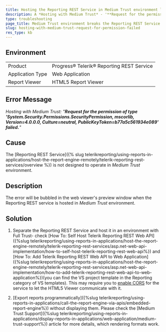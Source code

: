```yaml
---
title: Hosting the Reporting REST Service in Medium Trust environment leads to a permission error.
description: A *Hosting with Medium Trust* - '**Request for the permission of type 'System.Security.Permissions.SecurityPermission, mscorlib, Version=4.0.0.0, Culture=neutral, PublicKeyToken=b77a5c561934e089' failed.**' error is thrown in the report viewer when the Reporting REST service is being hosted in a Medium Trust environment.
type: troubleshooting
page_title: Medium Trust environment breaks the Reporting REST Service
slug: hosting-with-medium-trust-request-for-permission-failed
res_type: kb
---
```


## Environment

<table>
	<tbody>
		<tr>
			<td>Product</td>
			<td>Progress® Telerik® Reporting REST Service</td>
		</tr>
		<tr>
			<td>Application Type</td>
			<td>Web Application</td>
		</tr>
		<tr>
			<td>Report Viewer</td>
			<td>HTML5 Report Viewer</td>
		</tr>		
	</tbody>
</table>

## Error Message

*Hosting with Medium Trust: "**Request for the permission of type 'System.Security.Permissions.SecurityPermission, mscorlib, Version=4.0.0.0, Culture=neutral, PublicKeyToken=b77a5c561934e089' failed.**"*  

## Cause
  
The [Reporting REST Service]({% slug telerikreporting/using-reports-in-applications/host-the-report-engine-remotely/telerik-reporting-rest-services/overview %}) is not designed to operate in *Medium Trust* environment. 

## Description

The error will be bubbled in the web viewer's preview window when the Reporting REST service is hosted in *Medium Trust* environment.

## Solution  

1. Separate the Reporting REST Service and host it in an environment with Full Trust- check [How To: Self Host Telerik Reporting REST Web API]({%slug telerikreporting/using-reports-in-applications/host-the-report-engine-remotely/telerik-reporting-rest-services/asp.net-web-api-implementation/how-to-self-host-telerik-reporting-rest-web-api%}) and [How To: Add Telerik Reporting REST Web API to Web Application]({%slug telerikreporting/using-reports-in-applications/host-the-report-engine-remotely/telerik-reporting-rest-services/asp.net-web-api-implementation/how-to-add-telerik-reporting-rest-web-api-to-web-application%})(you can find the VS project template in the Reporting category of VS templates). This may require you to [enable CORS](https://www.asp.net/web-api/overview/security/enabling-cross-origin-requests-in-web-api) for the service to let the HTML5 Viewer communicate with it.

2. [Export reports programmatically]({%slug telerikreporting/using-reports-in-applications/call-the-report-engine-via-apis/embedded-report-engine%}) without displaying them. Please check the [Medium Trust Support]({%slug telerikreporting/using-reports-in-applications/display-reports-in-applications/web-application/medium-trust-support%}) article for more details, which rendering formats work.



